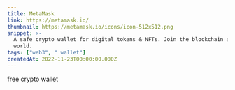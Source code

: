 ```yaml
---
title: MetaMask
link: https://metamask.io/
thumbnail: https://metamask.io/icons/icon-512x512.png
snippet: >-
  A safe crypto wallet for digital tokens & NFTs. Join the blockchain and DeFi
  world.
tags: ["web3", " wallet"]
createdAt: 2022-11-23T00:00:00.000Z
---
```

free crypto wallet